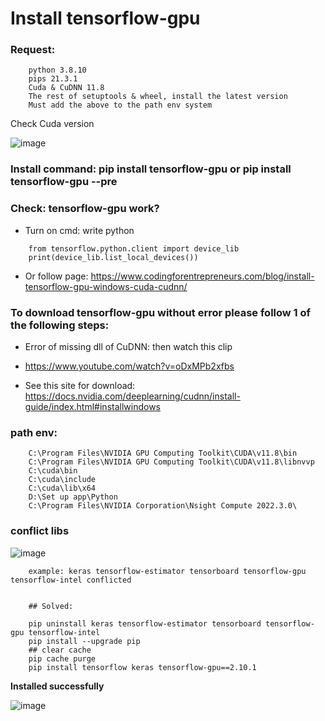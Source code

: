 # Install tensorflow-gpu
### Request:
```
	python 3.8.10
	pips 21.3.1
	Cuda & CuDNN 11.8
	The rest of setuptools & wheel, install the latest version
	Must add the above to the path env system
```
Check Cuda version

![image](https://github.com/Clapboiz/Set-up-Tool-App/assets/112185647/424c88ed-2378-4543-ba74-3eb78b41acbe)

### Install command: pip install tensorflow-gpu or pip install tensorflow-gpu --pre

### Check: tensorflow-gpu work?
* Turn on cmd: write python
```
	from tensorflow.python.client import device_lib
	print(device_lib.list_local_devices())
```

* Or follow page: https://www.codingforentrepreneurs.com/blog/install-tensorflow-gpu-windows-cuda-cudnn/

### To download tensorflow-gpu without error please follow 1 of the following steps:

* Error of missing dll of CuDNN: then watch this clip

* https://www.youtube.com/watch?v=oDxMPb2xfbs

* See this site for download: https://docs.nvidia.com/deeplearning/cudnn/install-guide/index.html#installwindows

### path env: 
```
	C:\Program Files\NVIDIA GPU Computing Toolkit\CUDA\v11.8\bin
	C:\Program Files\NVIDIA GPU Computing Toolkit\CUDA\v11.8\libnvvp
	C:\cuda\bin
	C:\cuda\include
	C:\cuda\lib\x64
	D:\Set up app\Python
	C:\Program Files\NVIDIA Corporation\Nsight Compute 2022.3.0\
```

### conflict libs

![image](https://github.com/Clapboiz/Set-up-Tool-App/assets/112185647/490793f9-a9e1-41d4-8f9d-4fe7f5005e9f)
```
	example: keras tensorflow-estimator tensorboard tensorflow-gpu tensorflow-intel conflicted


	## Solved:

 	pip uninstall keras tensorflow-estimator tensorboard tensorflow-gpu tensorflow-intel
	pip install --upgrade pip
	## clear cache
	pip cache purge
	pip install tensorflow keras tensorflow-gpu==2.10.1		
```
**Installed successfully**

![image](https://github.com/Clapboiz/Set-up-Tool-App/assets/112185647/4fa34b05-fb9f-4fc0-a5ad-dcbdce76d694)

